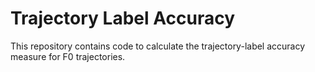 # Trajectory Label Accuracy

This repository contains code to calculate the trajectory-label accuracy measure for F0 trajectories.
